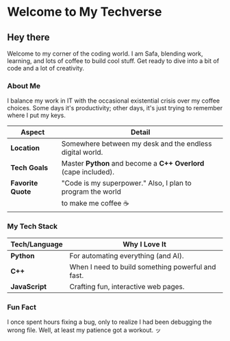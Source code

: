 # Welcome to My Techverse

## Hey there

Welcome to my corner of the coding world. I am Safa, blending work, learning,
and lots of coffee to build cool stuff. Get ready to dive into a bit of code
and a lot of creativity.

### About Me

I balance my work in IT with the occasional existential crisis over my coffee
choices. Some days it's productivity; other days, it's just trying to remember
where I put my keys.

| **Aspect**            | **Detail**                                           |
|-----------------------|--------------------------------------------------------------------|
| **Location**          | Somewhere between my desk and the endless digital world.|
| **Tech Goals**        | Master **Python** and become a **C++ Overlord** (cape included).|
| **Favorite Quote**    | "Code is my superpower." Also, I plan to program the world|
|                       | to make me coffee ☕                                   |

### My Tech Stack

| **Tech/Language**   | **Why I Love It**                                       |
|---------------------|---------------------------------------------------------|
| **Python**          | For automating everything (and AI).                     |
| **C++**             | When I need to build something powerful and fast.       |
| **JavaScript**      | Crafting fun, interactive web pages.                    |

### Fun Fact

I once spent hours fixing a bug, only to realize I had been debugging the wrong
file. Well, at least my patience got a workout. ッ

